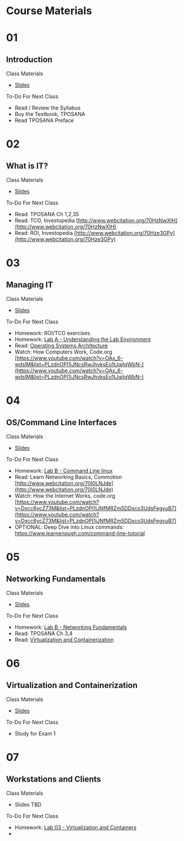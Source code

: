 # Course Materials

# 01
## Introduction

Class Materials

- [Slides](/content/01-introduction-to-course.pptx)

To-Do For Next Class

- Read / Review the Syllabus
- Buy the Textbook, TPOSANA 
- Read TPOSANA Preface

# 02
## What is IT?

Class Materials

- [Slides](/content/02-what-is-it.pptx)

To-Do For Next Class

- Read: TPOSANA Ch 1,2,35
- Read: TCO, Investopedia [http://www.webcitation.org/70HzNwXIH](http://www.webcitation.org/70HzNwXIH)
- Read: ROI, Investopedia [http://www.webcitation.org/70Hze3GPy](http://www.webcitation.org/70Hze3GPy) 


# 03 
## Managing IT

Class Materials

- [Slides](/content/03-managing-it.pptx)

To-Do For Next Class

- Homework: ROI/TCO exercises
- Homework: [Lab A - Understanding the Lab Environment](labs/A.md)
- Read: [Operating Systems Architecture](/content/reading-05-operating-systems-architecture.pdf)
- Watch: How Computers Work, Code.org [https://www.youtube.com/watch?v=OAx_6-wdslM&list=PLzdnOPI1iJNcsRwJhvksEo1tJqjIqWbN-](https://www.youtube.com/watch?v=OAx_6-wdslM&list=PLzdnOPI1iJNcsRwJhvksEo1tJqjIqWbN-)


# 04 
## OS/Command Line Interfaces

Class Materials

- [Slides](/content/04-os-command-line-interfaces.pptx)

To-Do For Next Class

- Homework: [Lab B - Command Line linux](labs/C.md) 
- Read: Learn Networking Basics, Commotion [http://www.webcitation.org/70I0LNJde](http://www.webcitation.org/70I0LNJde)
- Watch: How the Internet Works, code.org [https://www.youtube.com/watch?v=Dxcc6ycZ73M&list=PLzdnOPI1iJNfMRZm5DDxco3UdsFegvuB7](https://www.youtube.com/watch?v=Dxcc6ycZ73M&list=PLzdnOPI1iJNfMRZm5DDxco3UdsFegvuB7)
- OPTIONAL: Deep Dive into Linux commands: https://www.learnenough.com/command-line-tutorial


# 05 
## Networking Fundamentals

Class Materials

- [Slides](/content/05-networking-fundamentals.pptx)

To-Do For Next Class

- Homework: [Lab B - Networking Fundamentals](labs/B.md)
- Read: TPOSANA Ch 3,4 
- Read: [Virtualization and Containerization](/content/reading-06-virtualization-containerization.pdf)

# 06 
## Virtualization and Containerization

Class Materials

- [Slides](/content/06-virtualization-and-containerization.pptx)

To-Do For Next Class

- Study for Exam 1

# 07 
## Workstations and Clients

Class Materials 

- Slides TBD

To-Do For Next Class

- Homework: [Lab 03 - Virtualization and Containers](labs/03.md)
- 